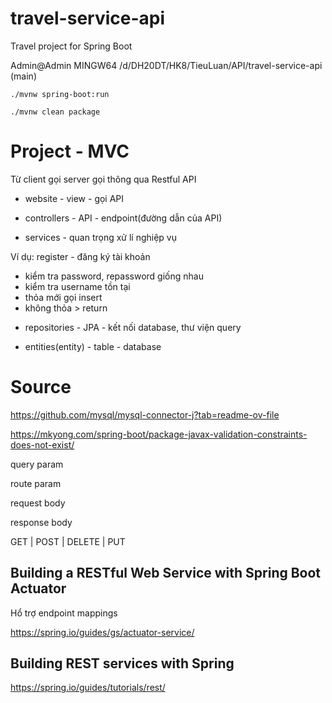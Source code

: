 # travel-service-api
Travel project for Spring Boot

Admin@Admin MINGW64 /d/DH20DT/HK8/TieuLuan/API/travel-service-api (main)
```
./mvnw spring-boot:run
```

```
./mvnw clean package
```

# Project - MVC

Từ client gọi server gọi thông qua Restful API

- website - view - gọi API

- controllers - API - endpoint(đường dẫn của API)

- services    - quan trọng xử lí nghiệp vụ

Ví dụ: register - đăng ký tài khoản

+ kiểm tra password, repassword giống nhau 
+ kiểm tra username tồn tại
+ thỏa mới gọi insert
+ không thỏa > return

- repositories    -   JPA - kết nối database, thư viện query

- entities(entity)  - table   - database

# Source

https://github.com/mysql/mysql-connector-j?tab=readme-ov-file

https://mkyong.com/spring-boot/package-javax-validation-constraints-does-not-exist/

query param

route param

request body

response body

GET | POST | DELETE | PUT

## Building a RESTful Web Service with Spring Boot Actuator

Hổ trợ endpoint mappings

https://spring.io/guides/gs/actuator-service/

## Building REST services with Spring

https://spring.io/guides/tutorials/rest/